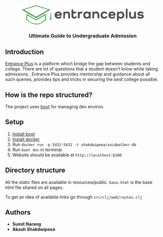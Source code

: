 <p align="center">
  <a href="https://entranceplus.in/">
    <img alt="entranceplus" src="/resources/public/images/footer/ep-logo-black.svg" width="400">
  </a>
</p>

<h3 align="center">
  Ultimate Guide to Undergraduate Admission
</h3>


## Introduction

[Entrance Plus](https://entranceplus.in/) is a platform which bridge the gap between students and college. There are lot of questions that a student doesn’t know while taking admissions , Entrance Plus provides mentorship and guidance about all such queries, provides tips and tricks in securing the best college possible.

## How is the repo structured?
The project uses [boot](http://boot-clj.com/) for managing dev environ.

## Setup

1. [Install boot](https://github.com/boot-clj/boot#install)
2. [Install docker](https://docs.docker.com/install/#supported-platforms)
3. Run `docker run -p 5432:5432 -t shakdwipeea/voidwalker-db`
4. Run `boot dev` in terminal.
5. Website should be available at `http://localhost:6100`


## Directory structure

All the static files are available in resources/public. `base.html` is the base
html file shared on all pages.

To get an idea of available links go through `src/clj/web/routes.clj`

## Authors

* **Sumit Narang**
* **Akash Shakdwipeea**
